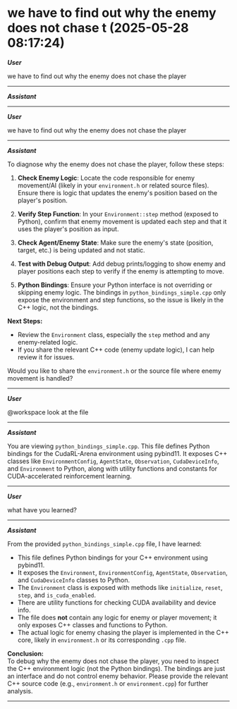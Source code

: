 <!-- Generated by SpecStory -->

# we have to find out why the enemy does not chase t (2025-05-28 08:17:24)

_**User**_

we have to find out why the enemy does not chase the player

---

_**Assistant**_



---

_**User**_

we have to find out why the enemy does not chase the player

---

_**Assistant**_

To diagnose why the enemy does not chase the player, follow these steps:

1. **Check Enemy Logic**: Locate the code responsible for enemy movement/AI (likely in your `environment.h` or related source files). Ensure there is logic that updates the enemy's position based on the player's position.

2. **Verify Step Function**: In your `Environment::step` method (exposed to Python), confirm that enemy movement is updated each step and that it uses the player's position as input.

3. **Check Agent/Enemy State**: Make sure the enemy's state (position, target, etc.) is being updated and not static.

4. **Test with Debug Output**: Add debug prints/logging to show enemy and player positions each step to verify if the enemy is attempting to move.

5. **Python Bindings**: Ensure your Python interface is not overriding or skipping enemy logic. The bindings in `python_bindings_simple.cpp` only expose the environment and step functions, so the issue is likely in the C++ logic, not the bindings.

**Next Steps:**
- Review the `Environment` class, especially the `step` method and any enemy-related logic.
- If you share the relevant C++ code (enemy update logic), I can help review it for issues.

Would you like to share the `environment.h` or the source file where enemy movement is handled?

---

_**User**_

@workspace look at the file

---

_**Assistant**_

You are viewing `python_bindings_simple.cpp`. This file defines Python bindings for the CudaRL-Arena environment using pybind11. It exposes C++ classes like `EnvironmentConfig`, `AgentState`, `Observation`, `CudaDeviceInfo`, and `Environment` to Python, along with utility functions and constants for CUDA-accelerated reinforcement learning.

---

_**User**_

what have you learned?

---

_**Assistant**_

From the provided `python_bindings_simple.cpp` file, I have learned:

- This file defines Python bindings for your C++ environment using pybind11.
- It exposes the `Environment`, `EnvironmentConfig`, `AgentState`, `Observation`, and `CudaDeviceInfo` classes to Python.
- The `Environment` class is exposed with methods like `initialize`, `reset`, `step`, and `is_cuda_enabled`.
- There are utility functions for checking CUDA availability and device info.
- The file does **not** contain any logic for enemy or player movement; it only exposes C++ classes and functions to Python.
- The actual logic for enemy chasing the player is implemented in the C++ core, likely in `environment.h` or its corresponding `.cpp` file.

**Conclusion:**  
To debug why the enemy does not chase the player, you need to inspect the C++ environment logic (not the Python bindings). The bindings are just an interface and do not control enemy behavior. Please provide the relevant C++ source code (e.g., `environment.h` or `environment.cpp`) for further analysis.

---

